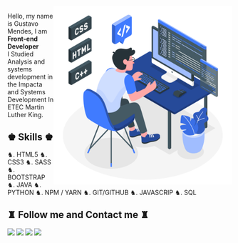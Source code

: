 <img src="/computerlogo.svg" min-width="400px" max-width="400px" width="400px" align="right" alt="Computador ">

<p align="left"> 
  Hello, my name is Gustavo Mendes,  I am <strong>Front-end Developer</strong> <br>
   I Studied Analysis and systems development in the Impacta  and Systems Development In ETEC Martin Luther King.
</p>

## ♚ Skills ♚
♞. HTML5
♞. CSS3
♞. SASS 
♞. BOOTSTRAP
♞. JAVA
♞. PYTHON
♞. NPM / YARN
♞. GIT/GITHUB
♞. JAVASCRIP
♞. SQL

## ♜ Follow me and Contact me ♜
<p align="left">
  <a href="mailto:srto.mendes@gmail.com" alt="Gmail">
  <img src="https://img.shields.io/badge/-Gmail-FF0000?style=flat-square&labelColor=FF0000&logo=gmail&logoColor=white&link=srto.mendes@gmail.com" /></a>

  <a href="https://www.linkedin.com/in/gustavo-mendes-00661318b/" alt="Linkedin">
  <img src="https://img.shields.io/badge/-Linkedin-0e76a8?style=flat-square&logo=Linkedin&logoColor=white&link=https://www.linkedin.com/in/gustavo-mendes-00661318b/" /></a>

  <a href="https://api.whatsapp.com/send?phone=5511948881978&text=Olá%20Gustavo,%20tudo%20bem?" alt="WhatsApp">
  <img src="https://img.shields.io/badge/-WhatsApp-25d366?style=flat-square&labelColor=25d366&logo=whatsapp&logoColor=white&link=https://api.whatsapp.com/send?phone=5514991653238&text=Olá%20Gustavo,%20tudo%20bem?"/></a>


  <a href="https://www.instagram.com/mendess.gu/" alt="Instagram">
  <img src="https://img.shields.io/badge/-Instagram-DF0174?style=flat-square&labelColor=DF0174&logo=instagram&logoColor=white&link=https://www.instagram.com/mendes.gu/"/></a>
</p> 

